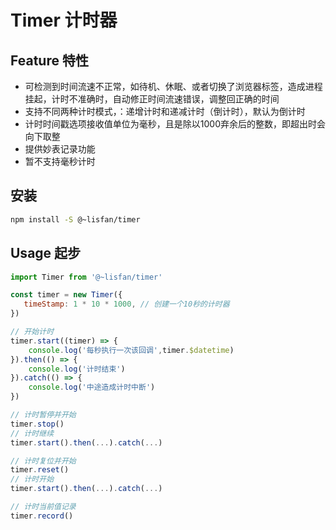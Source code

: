 # Timer 计时器

## Feature 特性
- 可检测到时间流速不正常，如待机、休眠、或者切换了浏览器标签，造成进程挂起，计时不准确时，自动修正时间流速错误，调整回正确的时间
- 支持不同两种计时模式，：递增计时和递减计时（倒计时），默认为倒计时
- 计时时间戳选项接收值单位为毫秒，且是除以1000弃余后的整数，即超出时会向下取整
- 提供妙表记录功能
- 暂不支持毫秒计时

## 安装

```bash
npm install -S @~lisfan/timer
```

## Usage 起步

``` js
import Timer from '@~lisfan/timer'

const timer = new Timer({
   timeStamp: 1 * 10 * 1000, // 创建一个10秒的计时器
})

// 开始计时
timer.start((timer) => {
    console.log('每秒执行一次该回调',timer.$datetime)
}).then(() => {
    console.log('计时结束')
}).catch(() => {
    console.log('中途造成计时中断')
})

// 计时暂停并开始
timer.stop()
// 计时继续
timer.start().then(...).catch(...)

// 计时复位并开始
timer.reset()
// 计时开始
timer.start().then(...).catch(...)

// 计时当前值记录
timer.record()

```